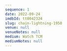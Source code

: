 ```yaml
---
sequence: 1
date: 2022-09-24
imdbId: tt0042324
slug: chain-lightning-1950
venue: null
venueNotes: null
medium: Watch TCM
mediumNotes: null
---
```


